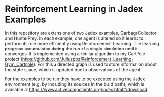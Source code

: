 # Reinforcement Learning in Jadex Examples
In this repository are extensions of two Jadex examples, GarbageCollector and HunterPrey. In each example, one agent is altered so it learns to perform its role more efficiently using Reinforcement Learning. The learning progress accumulates during the run of a single simulation until it converges. It is implemented using a similar algorithm to my CartPole project (https://github.com/Juliusppz/Reinforcement_Learning-Gym_Cartpole). For this a directed graph is used to store information about the state space, which is updated due to observations of the agent.

For the examples to be run they have to be executed using the Jadex environment (e.g. by including its sources in the build path), which is available at https://www.activecomponents.org/index.html#/download.
